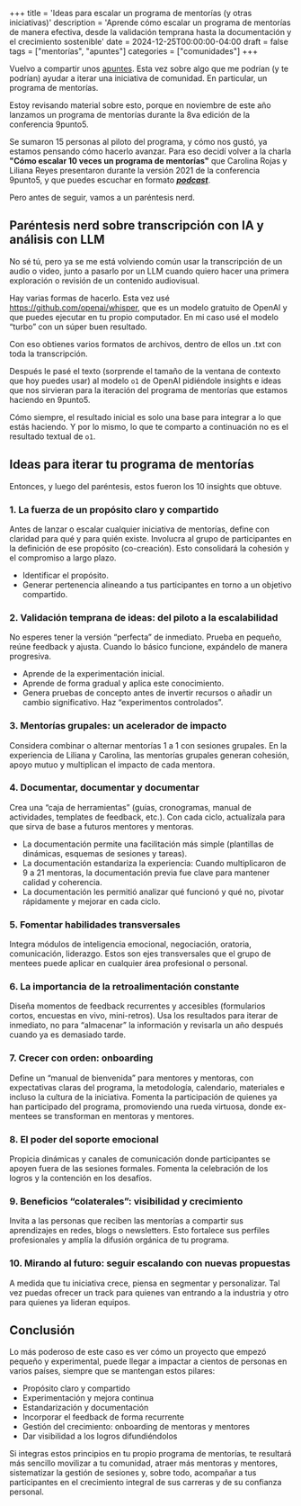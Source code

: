 +++
title = 'Ideas para escalar un programa de mentorías (y otras iniciativas)'
description = 'Aprende cómo escalar un programa de mentorías de manera efectiva, desde la validación temprana hasta la documentación y el crecimiento sostenible'
date = 2024-12-25T00:00:00-04:00
draft = false
tags = ["mentorías", "apuntes"]
categories = ["comunidades"]
+++

Vuelvo a compartir unos [apuntes](http://fablab.blog/tags/apuntes/). Esta vez sobre algo que me podrían (y te podrían) ayudar a iterar una iniciativa de comunidad. En particular, un programa de mentorías.

Estoy revisando material sobre esto, porque en noviembre de este año lanzamos un programa de mentorías durante la 8va edición de la conferencia 9punto5.

Se sumaron 15 personas al piloto del programa, y cómo nos gustó, ya estamos pensando cómo hacerlo avanzar. Para eso decidí volver a la charla **"Cómo escalar 10 veces un programa de mentorías"** que Carolina Rojas y Liliana Reyes presentaron durante la versión 2021 de la conferencia 9punto5, y que puedes escuchar en formato _**[podcast](https://open.spotify.com/episode/3ZO7WgHroFhvrAkRdAsgNJ?si=c0bae1bcc998409f)**_.

Pero antes de seguir, vamos a un paréntesis nerd.

## Paréntesis nerd sobre transcripción con IA y análisis con LLM
No sé tú, pero ya se me está volviendo común usar la transcripción de un audio o video, junto a pasarlo por un LLM cuando quiero hacer una primera exploración o revisión de un contenido audiovisual.

Hay varias formas de hacerlo. Esta vez usé https://github.com/openai/whisper, que es un modelo gratuito de OpenAI y que puedes ejecutar en tu propio computador. En mi caso usé el modelo “turbo” con un súper buen resultado.

Con eso obtienes varios formatos de archivos, dentro de ellos un .txt con toda la transcripción.

Después le pasé el texto (sorprende el tamaño de la ventana de contexto que hoy puedes usar) al modelo ```o1``` de OpenAI pidiéndole insights e ideas que nos sirvieran para la iteración del programa de mentorías que estamos haciendo en 9punto5.

Cómo siempre, el resultado inicial es solo una base para integrar a lo que estás haciendo. Y por lo mismo, lo que te comparto a continuación no es el resultado textual de ```o1```.

## Ideas para iterar tu programa de mentorías
Entonces, y luego del paréntesis, estos fueron los 10 insights que obtuve.

### 1. La fuerza de un propósito claro y compartido
Antes de lanzar o escalar cualquier iniciativa de mentorías, define con claridad para qué y para quién existe. Involucra al grupo de participantes en la definición de ese propósito (co-creación). Esto consolidará la cohesión y el compromiso a largo plazo.
- Identificar el propósito.
- Generar pertenencia alineando a tus participantes en torno a un objetivo compartido.

### 2. Validación temprana de ideas: del piloto a la escalabilidad
No esperes tener la versión “perfecta” de inmediato. Prueba en pequeño, reúne feedback y ajusta. Cuando lo básico funcione, expándelo de manera progresiva.
- Aprende de la experimentación inicial.
- Aprende de forma gradual y aplica este conocimiento.
- Genera pruebas de concepto antes de invertir recursos o añadir un cambio significativo. Haz “experimentos controlados”.

### 3. Mentorías grupales: un acelerador de impacto
Considera combinar o alternar mentorías 1 a 1 con sesiones grupales. En la experiencia de Liliana y Carolina, las mentorías grupales generan cohesión, apoyo mutuo y multiplican el impacto de cada mentora.

### 4. Documentar, documentar y documentar
Crea una “caja de herramientas” (guías, cronogramas, manual de actividades, templates de feedback, etc.). Con cada ciclo, actualízala para que sirva de base a futuros mentores y mentoras.
- La documentación permite una facilitación más simple (plantillas de dinámicas, esquemas de sesiones y tareas).
- La documentación estandariza la experiencia: Cuando multiplicaron de 9 a 21 mentoras, la documentación previa fue clave para mantener calidad y coherencia.
- La documentación les permitió analizar qué funcionó y qué no, pivotar rápidamente y mejorar en cada ciclo.

### 5. Fomentar habilidades transversales
Integra módulos de inteligencia emocional, negociación, oratoria, comunicación, liderazgo. Estos son ejes transversales que el grupo de mentees puede aplicar en cualquier área profesional o personal.

### 6. La importancia de la retroalimentación constante
Diseña momentos de feedback recurrentes y accesibles (formularios cortos, encuestas en vivo, mini-retros). Usa los resultados para iterar de inmediato, no para “almacenar” la información y revisarla un año después cuando ya es demasiado tarde.

### 7. Crecer con orden: onboarding
Define un “manual de bienvenida” para mentores y mentoras, con expectativas claras del programa, la metodología, calendario, materiales e incluso la cultura de la iniciativa. Fomenta la participación de quienes ya han participado del programa, promoviendo una rueda virtuosa, donde ex-mentees se transforman en mentoras y mentores.

### 8. El poder del soporte emocional
Propicia dinámicas y canales de comunicación donde participantes se apoyen fuera de las sesiones formales. Fomenta la celebración de los logros y la contención en los desafíos.

### 9. Beneficios “colaterales”: visibilidad y crecimiento
Invita a las personas que reciben las mentorías a compartir sus aprendizajes en redes, blogs o newsletters. Esto fortalece sus perfiles profesionales y amplía la difusión orgánica de tu programa.

### 10. Mirando al futuro: seguir escalando con nuevas propuestas
A medida que tu iniciativa crece, piensa en segmentar y personalizar. Tal vez puedas ofrecer un track para quienes van entrando a la industria y otro para quienes ya lideran equipos.

## Conclusión
Lo más poderoso de este caso es ver cómo un proyecto que empezó pequeño y experimental, puede llegar a impactar a cientos de personas en varios países, siempre que se mantengan estos pilares:

- Propósito claro y compartido
- Experimentación y mejora continua
- Estandarización y documentación
- Incorporar el feedback de forma recurrente
- Gestión del crecimiento: onboarding de mentoras y mentores
- Dar visibilidad a los logros difundiéndolos

Si integras estos principios en tu propio programa de mentorías, te resultará más sencillo movilizar a tu comunidad, atraer más mentoras y mentores, sistematizar la gestión de sesiones y, sobre todo, acompañar a tus participantes en el crecimiento integral de sus carreras y de su confianza personal.